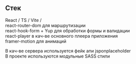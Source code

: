 ## Стек

React / TS / Vite /  
react-router-dom для маршрутизации  
react-hook-form + Yup для обработки формы и валидации  
react-player в кач-ве основного плеера приложения  
framer-motion для анимаций

В кач-ве сервера используется фейк апи jsponplaceholder  
В проекте используются модульные SASS стили
